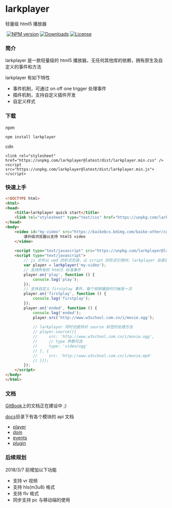 <h1 align="left">larkplayer</h1>

<p align="left">
轻量级 html5 播放器
</p>

<p align="left">
  <a href="https://www.npmjs.com/package/larkplayer"><img src="https://img.shields.io/npm/v/larkplayer.svg?style=flat-square" alt="NPM version"></a>
  <a href="https://www.npmjs.com/package/larkplayer"><img src="https://img.shields.io/npm/dm/larkplayer.svg?style=flat-square" alt="Downloads"></a>
  <a href="https://www.npmjs.com/package/larkplayer"><img src="https://img.shields.io/github/license/dblate/larkplayer.svg?style=flat-square" alt="License"></a>
</p>

<h3>简介</h3>

larkplayer 是一款轻量级的 html5 播放器，无任何其他库的依赖，拥有原生及自定义的事件和方法

larkplayer 有如下特性

* 事件机制，可通过 on off one trigger 处理事件
* 插件机制，支持自定义插件开发
* 自定义样式

<h3>下载</h3>

npm
```
npm install larkplayer
```

cdn
```
<link rel="stylesheet" href="https://unpkg.com/larkplayer@latest/dist/larkplayer.min.css" />
<script src="https://unpkg.com/larkplayer@latest/dist/larkplayer.min.js"></script>
```

<h3>快速上手</h3>

```html
<!DOCTYPE html>
<html>
<head>
    <title>larkplayer quick start</title>
    <link rel="stylesheet" type="text/css" href="https://unpkg.com/larkplayer@latest/dist/larkplayer.min.css" ／>
</head>
<body>
    <video id="my-video" src="https://baikebcs.bdimg.com/baike-other/cool.mp4" width="400" height="300" controls>
        请升级浏览器以支持 html5 video
    </video>
 
    <script type="text/javascript" src="https://unpkg.com/larkplayer@latest/dist/larkplayer.min.js"></script>
    <script type="text/javascript">
        // js 文件以 umd 的形式包装，以 script 的形式引用时，larkplayer 会直接挂载在 window 上
        var player = larkplayer('my-video');
        // 支持所有的 html5 标准事件
        player.on('play', function () {
            console.log('play');
        });
        // 支持自定义 firstplay 事件，每个视频播放时只触发一次
        player.on('firstplay', function () {
            console.log('firstplay');
        });
        player.on('ended', function () {
            console.log('ended');
            player.src('http://www.w3school.com.cn/i/movie.ogg');
            
            // larkplayer 同时也提供对 source 标签的处理方法
            // player.source([{
            //     src: 'http://www.w3school.com.cn/i/movie.ogg',
            //     // type 参数可选
            //     type: 'video/ogg'
            // }, {
            //     src: 'http://www.w3school.com.cn/i/movie.mp4'
            // }]);
        });
    </script>
</body>
</html>
```
<h3>文档</h3>

[GitBook](https://dblate.gitbooks.io/larkplayer/content/gai-lan.html)上的文档正在建设中 ;)

[docs](https://github.com/dblate/larkplayer/tree/master/docs)目录下有各个模块的 api 文档
* [player](https://github.com/dblate/larkplayer/blob/master/docs/player.md)
* [dom](https://github.com/dblate/larkplayer/blob/master/docs/dom.md)
* [events](https://github.com/dblate/larkplayer/blob/master/docs/events.md)
* [plugin](https://github.com/dblate/larkplayer/blob/master/docs/plugin.md)

<h3>后续规划</h3>

2018/3/7 前增加以下功能
* 支持 vr 视频
* 支持 hls(m3u8) 格式
* 支持 flv 格式
* 同步支持 pc 与移动端的使用
